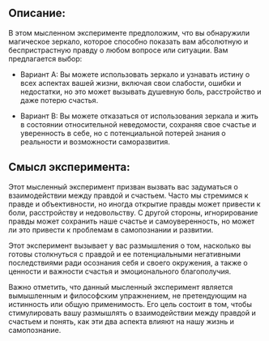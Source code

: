 ## Описание:
В этом мысленном эксперименте предположим, что вы обнаружили магическое зеркало, которое способно показать вам абсолютную и беспристрастную правду о любом вопросе или ситуации. Вам предлагается выбор:

- Вариант A: Вы можете использовать зеркало и узнавать истину о всех аспектах вашей жизни, включая свои слабости, ошибки и недостатки, но это может вызывать душевную боль, расстройство и даже потерю счастья.

- Вариант B: Вы можете отказаться от использования зеркала и жить в состоянии относительной неведомости, сохраняя свое счастье и уверенность в себе, но с потенциальной потерей знания о реальности и возможности саморазвития.
## Смысл эксперимента:
Этот мысленный эксперимент призван вызвать вас задуматься о взаимодействии между правдой и счастьем. Часто мы стремимся к правде и объективности, но иногда открытие правды может привести к боли, расстройству и недовольству. С другой стороны, игнорирование правды может сохранить наше счастье и самоуверенность, но может ли это привести к проблемам в самопознании и развитии.

Этот эксперимент вызывает у вас размышления о том, насколько вы готовы столкнуться с правдой и ее потенциальными негативными последствиями ради осознания себя и своего окружения, а также о ценности и важности счастья и эмоционального благополучия.

Важно отметить, что данный мысленный эксперимент является вымышленным и философским упражнением, не претендующим на истинность или общую применимость. Его цель состоит в том, чтобы стимулировать вашу размышлять о взаимодействии между правдой и счастьем и понять, как эти два аспекта влияют на нашу жизнь и самопознание.
